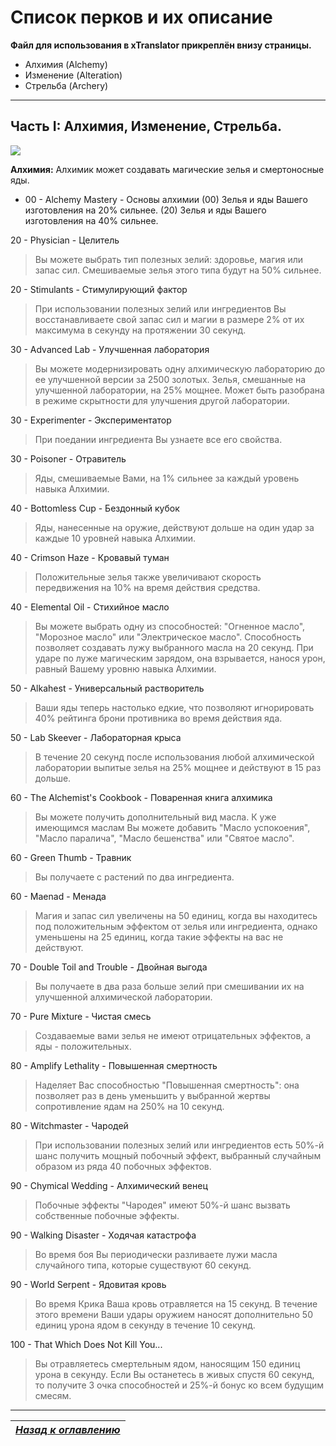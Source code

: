 # Список перков и их описание

**Файл для использования в xTranslator прикреплён внизу страницы.**

+ Алхимия (Alchemy)
+ Изменение (Alteration)
+ Стрельба (Archery)

------

## Часть I: Алхимия, Изменение, Стрельба.

![](https://staticdelivery.nexusmods.com/mods/1704/images/1137-0-1498676465.png)

**Алхимия:** Алхимик может создавать магические зелья и смертоносные яды.

+ 00 - Alchemy Mastery - Основы алхимии
    (00) Зелья и яды Вашего изготовления на 20% сильнее.
    (20) Зелья и яды Вашего изготовления на 40% сильнее.

20 - Physician - Целитель
> Вы можете выбрать тип полезных зелий: здоровье, магия или запас сил. Смешиваемые зелья этого типа будут на 50% сильнее.

20 - Stimulants - Стимулирующий фактор
> При использовании полезных зелий или ингредиентов Вы восстанавливаете свой запас сил и магии в размере 2% от их максимума в секунду на протяжении 30 секунд.

30 - Advanced Lab - Улучшенная лаборатория
> Вы можете модернизировать одну алхимическую лабораторию до ее улучшенной версии за 2500 золотых. Зелья, смешанные на улучшенной лаборатории, на 25% мощнее. Может быть разобрана в режиме скрытности для улучшения другой лаборатории.

30 - Experimenter - Экспериментатор
> При поедании ингредиента Вы узнаете все его свойства.

30 - Poisoner - Отравитель
> Яды, смешиваемые Вами, на 1% сильнее за каждый уровень навыка Алхимии.

40 - Bottomless Cup - Бездонный кубок
> Яды, нанесенные на оружие, действуют дольше на один удар за каждые 10 уровней навыка Алхимии.

40 - Crimson Haze - Кровавый туман
> Положительные зелья также увеличивают скорость передвижения на 10% на время действия средства.

40 - Elemental Oil - Стихийное масло
> Вы можете выбрать одну из способностей: "Огненное масло", "Морозное масло" или "Электрическое масло". Способность позволяет создавать лужу выбранного масла на 20 секунд. При ударе по луже магическим зарядом, она взрывается, нанося урон, равный Вашему уровню навыка Алхимии.

50 - Alkahest - Универсальный растворитель
> Ваши яды теперь настолько едкие, что позволяют игнорировать 40% рейтинга брони противника во время действия яда.

50 - Lab Skeever - Лабораторная крыса
> В течение 20 секунд после использования любой алхимической лаборатории выпитые зелья на 25% мощнее и действуют в 15 раз дольше.

60 - The Alchemist's Cookbook - Поваренная книга алхимика
> Вы можете получить дополнительный вид масла. К уже имеющимся маслам Вы можете добавить "Масло успокоения", "Масло паралича", "Масло бешенства" или "Святое масло".

60 - Green Thumb - Травник
> Вы получаете с растений по два ингредиента.

60 - Maenad - Менада
> Магия и запас сил увеличены на 50 единиц, когда вы находитесь под положительным эффектом от зелья или ингредиента, однако уменьшены на 25 единиц, когда такие эффекты на вас не действуют.

70 - Double Toil and Trouble - Двойная выгода
> Вы получаете в два раза больше зелий при смешивании их на улучшенной алхимической лаборатории.

70 - Pure Mixture - Чистая смесь
> Создаваемые вами зелья не имеют отрицательных эффектов, а яды - положительных.

80 - Amplify Lethality - Повышенная смертность
> Наделяет Вас способностью "Повышенная смертность": она позволяет раз в день уменьшить у выбранной жертвы сопротивление ядам на 250% на 10 секунд.

80 - Witchmaster - Чародей
> При использовании полезных зелий или ингредиентов есть 50%-й шанс получить мощный побочный эффект, выбранный случайным образом из ряда 40 побочных эффектов.

90 - Chymical Wedding - Алхимический венец
> Побочные эффекты "Чародея" имеют 50%-й шанс вызвать собственные побочные эффекты.

90 - Walking Disaster - Ходячая катастрофа
> Во время боя Вы периодически разливаете лужи масла случайного типа, которые существуют 60 секунд.

90 - World Serpent - Ядовитая кровь
> Во время Крика Ваша кровь отравляется на 15 секунд. В течение этого времени Ваши удары оружием наносят дополнительно 50 единиц урона ядом в секунду в течение 10 секунд.

100 - That Which Does Not Kill You...
> Вы отравляетесь смертельным ядом, наносящим 150 единиц урона в секунду. Если Вы останетесь в живых спустя 60 секунд, то получите 3 очка способностей и 25%-й бонус ко всем будущим смесям.

------

|[*Назад к оглавлению*](Оглавление.md)|
|:---:|
